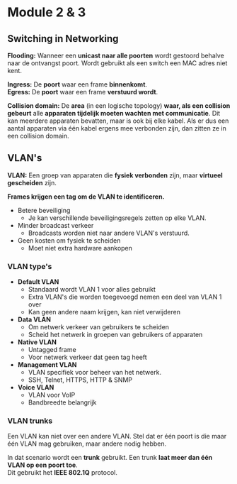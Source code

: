 # Module 2 &amp; 3

## Switching in Networking

**Flooding:** Wanneer een **unicast naar alle poorten** wordt gestoord behalve naar de ontvangst poort. Wordt gebruikt als
een switch een MAC adres niet kent.

**Ingress:** De **poort** waar een frame **binnenkomt**.\
**Egress:** De **poort** waar een frame **verstuurd wordt**.

**Collision domain:** De **area** (in een logische topology) **waar, als een collision gebeurt** alle **apparaten tijdelijk
moeten wachten met communicatie**. Dit kan meerdere apparaten bevatten, maar is ook bij elke kabel. Als er dus een aantal
apparaten via één kabel ergens mee verbonden zijn, dan zitten ze in een collision domain.

## VLAN's

**VLAN:** Een groep van apparaten die **fysiek verbonden** zijn, maar **virtueel gescheiden** zijn.

**Frames krijgen een tag om de VLAN te identificeren.**

- Betere beveiliging
    - Je kan verschillende beveiligingsregels zetten op elke VLAN.
- Minder broadcast verkeer
    - Broadcasts worden niet naar andere VLAN's verstuurd.
- Geen kosten om fysiek te scheiden
    - Moet niet extra hardware aankopen

### VLAN type's

- **Default VLAN**
    - Standaard wordt VLAN 1 voor alles gebruikt
    - Extra VLAN's die worden toegevoegd nemen een deel van VLAN 1 over
    - Kan geen andere naam krijgen, kan niet verwijderen
- **Data VLAN**
    - Om netwerk verkeer van gebruikers te scheiden
    - Scheid het netwerk in groepen van gebruikers of apparaten
- **Native VLAN**
    - Untagged frame
    - Voor netwerk verkeer dat geen tag heeft
- **Management VLAN**
    - VLAN specifiek voor beheer van het netwerk.
    - SSH, Telnet, HTTPS, HTTP & SNMP
- **Voice VLAN**
    - VLAN voor VoIP
    - Bandbreedte belangrijk

### VLAN trunks

Een VLAN kan niet over een andere VLAN. Stel dat er één poort is die maar één VLAN mag gebruiken, maar andere nodig hebben.

In dat scenario wordt een **trunk** gebruikt. Een trunk **laat meer dan één VLAN op een poort toe**.\
Dit gebruikt het **IEEE 802.1Q** protocol.

